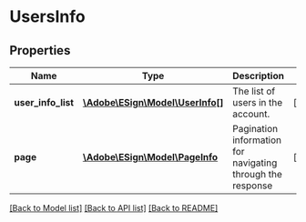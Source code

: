 # UsersInfo

## Properties
Name | Type | Description | Notes
------------ | ------------- | ------------- | -------------
**user_info_list** | [**\Adobe\ESign\\Model\UserInfo[]**](UserInfo.md) | The list of users in the account. | [optional] 
**page** | [**\Adobe\ESign\\Model\PageInfo**](PageInfo.md) | Pagination information for navigating through the response | [optional] 

[[Back to Model list]](../README.md#documentation-for-models) [[Back to API list]](../README.md#documentation-for-api-endpoints) [[Back to README]](../README.md)


